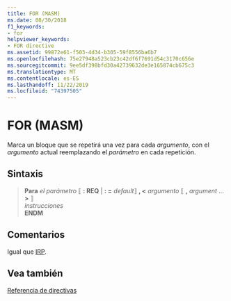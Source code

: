 ```yaml
---
title: FOR (MASM)
ms.date: 08/30/2018
f1_keywords:
- for
helpviewer_keywords:
- FOR directive
ms.assetid: 99872e61-f503-4d34-b305-59f8556ba6b7
ms.openlocfilehash: 75e27948a523cb23c42df6f7691d54c3170c656e
ms.sourcegitcommit: 9ee5df398bfd30a42739632de3e165874cb675c3
ms.translationtype: MT
ms.contentlocale: es-ES
ms.lasthandoff: 11/22/2019
ms.locfileid: "74397505"
---
```

# <a name="for-masm"></a>FOR (MASM)

Marca un bloque que se repetirá una vez para cada *argumento*, con el *argumento* actual reemplazando el *parámetro* en cada repetición.

## <a name="syntax"></a>Sintaxis

> **Para** *el parámetro* ⟦ **: REQ** |  __: =__ *default*⟧ **, \<** _argumento_ ⟦ __,__ *argument* ... **>** ⟧\
> *instrucciones*\
> **ENDM**

## <a name="remarks"></a>Comentarios

Igual que [IRP](../../assembler/masm/irp.md).

## <a name="see-also"></a>Vea también

[Referencia de directivas](directives-reference.md)
